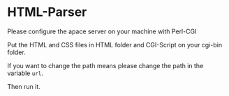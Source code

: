 # HTML-Parser
Please configure the apace server on your machine with Perl-CGI

Put the HTML and CSS files in HTML folder and CGI-Script on your cgi-bin folder.

If you want to change the path means please change the path in the variable `url`.

Then run it. 
